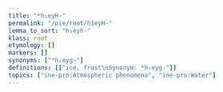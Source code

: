 ```yaml
---
title: "*h₁eyH-"
permalink: "/pie/root/h1eyH-"
lemma_to_sort: "h₁eyh-"
klass: root
etymology: []
markers: []
synonyms: ["*h₁eyg-"]
definitions: [["ice, frost\nSynonym: *h₁eyg-"]]
topics: ["ine-pro:Atmospheric phenomena", "ine-pro:Water"]
---
```

